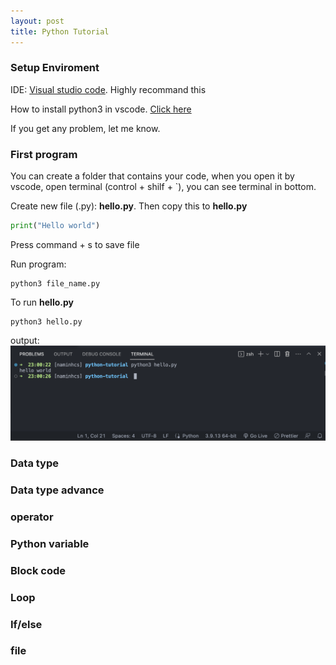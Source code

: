 ```yaml
---
layout: post
title: Python Tutorial
---
```

### Setup Enviroment
IDE: [Visual studio code](https://code.visualstudio.com/). Highly recommand this

How to install python3 in vscode. [Click here](https://www.youtube.com/watch?v=veJvQ88ULOM)

If you get any problem, let me know.

### First program

You can create a folder that contains your code, when you open it by vscode, open terminal (control + shilf + `), you can see terminal in bottom.

Create new file (.py): **hello.py**. Then copy this to **hello.py**

```python
print("Hello world")
```

Press command + s to save file

Run program:

```
python3 file_name.py
```

To run **hello.py**

```
python3 hello.py
```

output:
![output](../assets/img/output.png)

### Data type

### Data type advance

### operator

### Python variable

### Block code

### Loop

### If/else

### file
